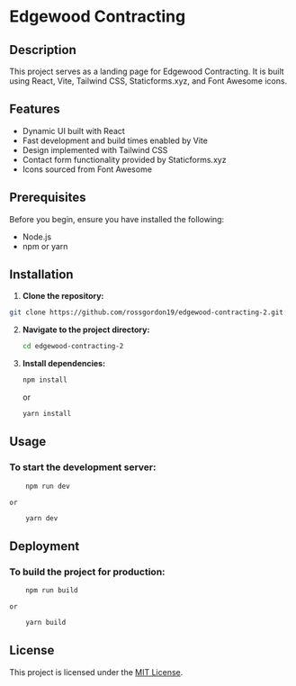 # Edgewood Contracting

## Description

This project serves as a landing page for Edgewood Contracting. It is built using React, Vite, Tailwind CSS, Staticforms.xyz, and Font Awesome icons.

## Features

- Dynamic UI built with React
- Fast development and build times enabled by Vite
- Design implemented with Tailwind CSS
- Contact form functionality provided by Staticforms.xyz
- Icons sourced from Font Awesome

## Prerequisites

Before you begin, ensure you have installed the following:
- Node.js
- npm or yarn

## Installation

1. **Clone the repository:**
````bash
git clone https://github.com/rossgordon19/edgewood-contracting-2.git
````
2. **Navigate to the project directory:**
    ```bash
    cd edgewood-contracting-2
    ```

3. **Install dependencies:**
    ```bash
    npm install
    ```
    or
    ```bash
    yarn install
    ```

## Usage

### To start the development server:
```bash
    npm run dev
```
    or
```bash
    yarn dev
```

## Deployment

### To build the project for production:
```bash
    npm run build
```
    or
```bash
    yarn build
```


## License

This project is licensed under the [MIT License](https://choosealicense.com/licenses/mit/).
